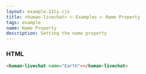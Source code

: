 ```yaml
---
layout: example.11ty.cjs
title: <human-livechat> ⌲ Examples ⌲ Name Property
tags: example
name: Name Property
description: Setting the name property
---
```


<human-livechat name="Earth"></human-livechat>

<h3>HTML</h3>

```html
<human-livechat name="Earth"></human-livechat>
```
